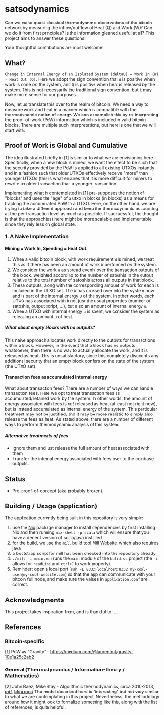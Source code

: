 # satsodynamics
Can we make quasi-classical thermodyanmic observations of the bitcoin network by
measuring the inflow/outflow of Heat (Q) and Work (W)? Can we do it from first
principles? Is the information gleaned useful at all? This project aims to answer
these questions!

Your thoughtful contributions are most welcome!

## What?
`Change in Internal Energy of an Isolated System (deltaU) = Work In (W) - Heat Out (Q)`.
Here we adopt the sign convention that `W` is positive when work is done _on_ the
system, and `Q` is positive when heat is released _by_ the system. This is not
necessarily the traditional sign convention, but it may make more sense for our
purposes.

Now, let us translate this over to the realm of bitcoin. We need a way to measure
work and heat in a manner which is compatible with the thermodynamic notion of
energy. We can accomplish this by re-interpreting the proof-of-work (PoW) information
which is included in valid bitcoin blocks. There are multiple such interpretations,
but here is one that we will start with:

## Proof of Work is Global and Cumulative
The idea illustrated briefly in [1] is similar to what we are envisioning here.
Specifically, when a new block is mined, we want the effect to be such that the
security provided by the PoW is applied to all existing UTXOs instantly and in 
a fashion such that older UTXOs effectively receive "more" than younger UTXOs 
(this is what ensures that it is more difficult for miners to rewrite an older 
transaction than a younger transaction. 

Implementing what is contemplated in [1] pre-supposes the notion of "blocks" and 
uses the "age" of a utxo in blocks (in blocks) as a means for tracking the accumulated PoW
to a UTXO. Here, on the other hand, we are trying to take a different approach
and keep the thermodynamic accounting at the per-transaction level as much as
possible. If succuessful, the thought is that the approach(es) here might be more
scalable and implementable since they rely less on global state.

### 1. A Naive Implementation

#### Mining = Work In, Spending = Heat Out.

1. When a valid bitcoin block, with work requirement `W` is mined, we treat this 
   as if there has been an amount of work `W` performed _on_ the system.
2. We consider the work `W` as spread evenly over the transaction outputs of the block,
   weighted according to the number of satoshis in the output relative to the total
   number of satoshis across all outputs in that block.
3. These outputs, along with the corresponding amount of work for each is included
   in the UTXO set. The `W` has crossed over into the system now and is part of
   the internal energy `U` of the system. In other words, each UTXO has associated
   with it not just the usual properties (number of satoshis, output script, ...),
   but also an amount of internal energy `u`.
4. When a UTXO with internal energy `u` is spent, we consider the system as releasing
   an amount `u` of heat.

##### What about empty blocks with no outputs?
This naive approach allocates work directly to the outputs for transactions within
a block. However, in the event that a block has no outputs whatsoever, then there
is no way to actually allocate the work, and it is released as heat. This is
unsatisfactory, since this completely discounts any additional security that an
empty block confers on the state of the system (the UTXO set).

#### Transaction fees as accumulated internal energy
What about transaction fees? There are a number of ways we can handle transaction
fees. Here we opt to treat transaction fees as accumulated/retained work by the
system. In other words, the amount of energy associated with fees is *not* released
as heat (at least not right now), but is instead accumulated as internal energy
of the system. This particular treatment may not be justified, and it may be more
realistic to simply also release the fees as heat. As stated above, there are a
number of different ways to perform thermodynamic analysis of this system.

##### Alternative treatments of fees
* Ignore them and just release the full amount of heat associated with them.
* Transfer the internal energy associated with fees over to the coinbase outputs.

## Status
* Pre-proof-of-concept (aka probably broken).

## Building / Usage (application)
The application currently being built in this repository is very simple:
1. use the [Nix](https://nixos.org) package manager to install dependencies by first installing Nix and then running `nix-shell -p scala` which will ensure that you have a decent version of scala/java installed
2. for the build, we use the `mill` build tool [Mill Website](https://com-lihaoyi.github.io/mill), which also requires java
3. a bootstrap script for mill has been checked into the repository already
4. `./mill -i main.run` runs the `main` module of the `bulid.sc` project (the `-i` allows for `readLine` and `ctrl+C` to work properly)
5. Reminder: open a local port (`ssh -L 8332:localhost:8332 my-cool-user@my-cool-website.com`) so that the app can communicate with your bitcoin full node, and make sure the values in `application.conf` are correct.

## Acknowledgments
This project takes inspiration from, and is thankful to:
....

## References
### Bitcoin-specific
[1] PoW as "Gravity" - https://medium.com/@laurentmt/gravity-10e1a25d2ab2

### General (Thermodynamics / Information-theory / Mathematics)
[2] John Baez, Mike Stay - Algorithmic thermodynamics, circa 2010-2013, [pdf](http://math.ucr.edu/home/baez/thermo.pdf), [blog post](http://golem.ph.utexas.edu/category/2010/02/algorithmic_thermodynamics.html)
    The model described here is "interesting" but not very similar to what we are contemplating in this project. Nevertheless, the methodology around how it might look to formalize something like this, along with the list of references, is quite helpful. 
